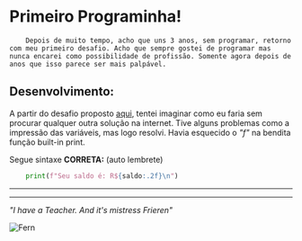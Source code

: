 # Primeiro Programinha! 
        Depois de muito tempo, acho que uns 3 anos, sem programar, retorno com meu primeiro desafio. Acho que sempre gostei de programar mas nunca encarei como possibilidade de profissão. Somente agora depois de anos que isso parece ser mais palpável.

## Desenvolvimento:

A partir do desafio proposto [aqui](https://academiapme-my.sharepoint.com/:p:/g/personal/kawan_dio_me/Ef-dMEJYq9BPotZQso7LUCwBJd7gDqCC2SYlUYx0ayrGNQ?rtime=yDvTgzLN3Eg), tentei imaginar como eu faria sem procurar qualquer outra solução na internet. Tive alguns problemas como a impressão das variáveis, mas logo resolvi. Havia esquecido o *"f"* na bendita função built-in print. 

Segue sintaxe **CORRETA:** (auto lembrete)
~~~python 
    print(f"Seu saldo é: R${saldo:.2f}\n")
~~~

---
---

*"I have a Teacher. And it's mistress Frieren"*

![Fern](https://64.media.tumblr.com/2dc5a54b7a00993b8e0fb57979364feb/8c2a955f73c4e295-d8/s540x810/ff2e179c944f788f12afe6b778799b95739cf773.gifv)